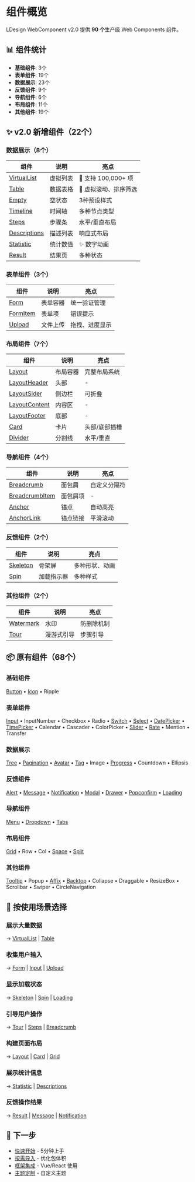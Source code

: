 # 组件概览

LDesign WebComponent v2.0 提供 **90 个**生产级 Web Components 组件。

## 📊 组件统计

- **基础组件**: 3个
- **表单组件**: 19个
- **数据展示**: 23个
- **反馈组件**: 9个
- **导航组件**: 6个
- **布局组件**: 11个
- **其他组件**: 19个

## ✨ v2.0 新增组件（22个）

### 数据展示（8个）

| 组件 | 说明 | 亮点 |
|------|------|------|
| [VirtualList](/components/virtual-list) | 虚拟列表 | 🚀 支持 100,000+ 项 |
| [Table](/components/table) | 数据表格 | 🚀 虚拟滚动、排序筛选 |
| [Empty](/components/empty) | 空状态 | 3种预设样式 |
| [Timeline](/components/timeline) | 时间轴 | 多种节点类型 |
| [Steps](/components/steps) | 步骤条 | 水平/垂直布局 |
| [Descriptions](/components/descriptions) | 描述列表 | 响应式布局 |
| [Statistic](/components/statistic) | 统计数值 | ✨ 数字动画 |
| [Result](/components/result) | 结果页 | 多种状态 |

### 表单组件（3个）

| 组件 | 说明 | 亮点 |
|------|------|------|
| [Form](/components/form) | 表单容器 | 统一验证管理 |
| [FormItem](/components/form#formitem) | 表单项 | 错误提示 |
| [Upload](/components/upload) | 文件上传 | 拖拽、进度显示 |

### 布局组件（7个）

| 组件 | 说明 | 亮点 |
|------|------|------|
| [Layout](/components/layout) | 布局容器 | 完整布局系统 |
| [LayoutHeader](/components/layout#header) | 头部 | - |
| [LayoutSider](/components/layout#sider) | 侧边栏 | 可折叠 |
| [LayoutContent](/components/layout#content) | 内容区 | - |
| [LayoutFooter](/components/layout#footer) | 底部 | - |
| [Card](/components/card) | 卡片 | 头部/底部插槽 |
| [Divider](/components/divider) | 分割线 | 水平/垂直 |

### 导航组件（4个）

| 组件 | 说明 | 亮点 |
|------|------|------|
| [Breadcrumb](/components/breadcrumb) | 面包屑 | 自定义分隔符 |
| [BreadcrumbItem](/components/breadcrumb#item) | 面包屑项 | - |
| [Anchor](/components/anchor) | 锚点 | 自动高亮 |
| [AnchorLink](/components/anchor#link) | 锚点链接 | 平滑滚动 |

### 反馈组件（2个）

| 组件 | 说明 | 亮点 |
|------|------|------|
| [Skeleton](/components/skeleton) | 骨架屏 | 多种形状、动画 |
| [Spin](/components/spin) | 加载指示器 | 多种样式 |

### 其他组件（2个）

| 组件 | 说明 | 亮点 |
|------|------|------|
| [Watermark](/components/watermark) | 水印 | 防删除机制 |
| [Tour](/components/tour) | 漫游式引导 | 步骤引导 |

## 📦 原有组件（68个）

### 基础组件

[Button](/components/button) • [Icon](/components/icon) • Ripple

### 表单组件

[Input](/components/input) • InputNumber • Checkbox • Radio • [Switch](/components/switch) • [Select](/components/select) • [DatePicker](/components/date-picker) • [TimePicker](/components/time-picker) • Calendar • Cascader • ColorPicker • [Slider](/components/slider) • [Rate](/components/rate) • Mention • Transfer

### 数据展示

[Tree](/components/tree) • [Pagination](/components/pagination) • [Avatar](/components/avatar) • [Tag](/components/tag) • Image • [Progress](/components/progress) • Countdown • Ellipsis

### 反馈组件

[Alert](/components/alert) • [Message](/components/message) • [Notification](/components/notification) • [Modal](/components/modal) • [Drawer](/components/drawer) • [Popconfirm](/components/popconfirm) • [Loading](/components/loading)

### 导航组件

[Menu](/components/menu) • [Dropdown](/components/dropdown) • [Tabs](/components/tabs)

### 布局组件

[Grid](/components/grid) • Row • Col • [Space](/components/space) • [Split](/components/split)

### 其他组件

[Tooltip](/components/tooltip) • Popup • [Affix](/components/affix) • [Backtop](/components/backtop) • Collapse • Draggable • ResizeBox • Scrollbar • Swiper • CircleNavigation

## 🎯 按使用场景选择

### 展示大量数据
→ [VirtualList](/components/virtual-list) | [Table](/components/table)

### 收集用户输入
→ [Form](/components/form) | [Input](/components/input) | [Upload](/components/upload)

### 显示加载状态
→ [Skeleton](/components/skeleton) | [Spin](/components/spin) | [Loading](/components/loading)

### 引导用户操作
→ [Tour](/components/tour) | [Steps](/components/steps) | [Breadcrumb](/components/breadcrumb)

### 构建页面布局
→ [Layout](/components/layout) | [Card](/components/card) | [Grid](/components/grid)

### 展示统计信息
→ [Statistic](/components/statistic) | [Descriptions](/components/descriptions)

### 反馈操作结果
→ [Result](/components/result) | [Message](/components/message) | [Notification](/components/notification)

## 📖 下一步

- [快速开始](/guide/getting-started) - 5分钟上手
- [按需导入](/guide/on-demand) - 优化包体积
- [框架集成](/guide/integration-vue) - Vue/React 使用
- [主题定制](/guide/theming) - 自定义主题



